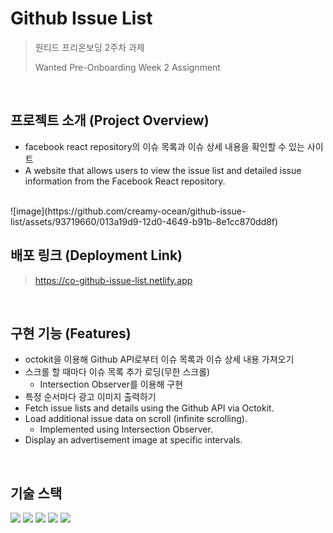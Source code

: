 # Github Issue List
> 원티드 프리온보딩 2주차 과제
>
> Wanted Pre-Onboarding Week 2 Assignment
<br/>

## 프로젝트 소개 (Project Overview)
- facebook react repository의 이슈 목록과 이슈 상세 내용을 확인할 수 있는 사이트
- A website that allows users to view the issue list and detailed issue information from the Facebook React repository.
<br/>
![image](https://github.com/creamy-ocean/github-issue-list/assets/93719660/013a19d9-12d0-4649-b91b-8e1cc870dd8f)

<br/>

## 배포 링크 (Deployment Link)
> https://co-github-issue-list.netlify.app
<br/>

## 구현 기능 (Features)
- octokit을 이용해 Github API로부터 이슈 목록과 이슈 상세 내용 가져오기
- 스크롤 할 때마다 이슈 목록 추가 로딩(무한 스크롤)
  - Intersection Observer를 이용해 구현
- 특정 순서마다 광고 이미지 출력하기
- Fetch issue lists and details using the Github API via Octokit.
- Load additional issue data on scroll (infinite scrolling).
  - Implemented using Intersection Observer.
- Display an advertisement image at specific intervals.
<br/>

## 기술 스택
<div>
  <img src="https://img.shields.io/badge/react-61DAFB?style=flat&logo=react&logoColor=white">
  <img src="https://img.shields.io/badge/typescript-3178C6?style=flat&logo=typescript&logoColor=white">
  <img src="https://img.shields.io/badge/react router-CA4245?style=flat&logo=react router&logoColor=white">
  <img src="https://img.shields.io/badge/octokit-343539?style=flat&logo=octokit&logoColor=white">
  <img src="https://img.shields.io/badge/styled components-DB7093?style=flat&logo=styledcomponents&logoColor=white">
</div>
